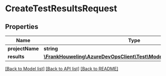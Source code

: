 # CreateTestResultsRequest

## Properties
Name | Type | Description | Notes
------------ | ------------- | ------------- | -------------
**projectName** | **string** |  | [optional] 
**results** | [**\FrankHouweling\AzureDevOpsClient\Test\Model\LegacyTestCaseResult[]**](LegacyTestCaseResult.md) |  | [optional] 

[[Back to Model list]](../README.md#documentation-for-models) [[Back to API list]](../README.md#documentation-for-api-endpoints) [[Back to README]](../README.md)


